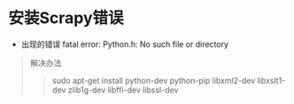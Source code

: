 # 安装Scrapy错误
+ 出现的错误 fatal error: Python.h: No such file or directory
> 解决办法
>> sudo apt-get install python-dev python-pip libxml2-dev libxslt1-dev zlib1g-dev libffi-dev libssl-dev

